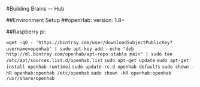 #Building Brains -- Hub


##Environment Setup
##openHab:
version: 1.8+

##Raspberry pi:
> 
``wget -qO - 'https://bintray.com/user/downloadSubjectPublicKey?
 username=openhab' | sudo apt-key add -``
``echo "deb http://dl.bintray.com/openhab/apt-repo stable main" | sudo
 tee /etc/apt/sources.list.d/openhab.list``
``sudo apt-get update``
``sudo apt-get install openhab-runtimei``
``sudo update-rc.d openhab defaults``
``sudo chown -hR openhab:openhab /etc/openhab``
``sudo chown -hR openhab:openhab /usr/share/openhab``



